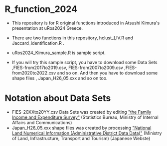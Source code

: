 # R_function_2024

- This repository is for R original functions introduced in Atsushi Kimura's presentation at uRos2024 Greece.
- There are two functions in this repository, hclust_LIV.R and Jaccard_identification.R .

- uRos2024_Kimura_sample.R is sample script.
- If you will try this sample script, you have to download some Data Sets ,FIES-from2017to2019.csv, FIES-from2007to2009.csv ,FIES-from2020to2022.csv and so on. And then you have to download some shape files , Japan_H26_05.xxx and so on too. 

# Notation about Data Sets
* FIES-20XXto20YY.csv Data Sets  was created by editing ["the Family Income and Expenditure Survey"](https://www.stat.go.jp/english/data/kakei/index.html) (Statistics Bureau, Ministry of Internal Affairs and Communications)
* Japan_H26_05.xxx shape files  was created by processing ["National Land Numerical Information (Administrative District Data Data)"](https://nlftp.mlit.go.jp/ksj/gml/datalist/KsjTmplt-N03-2024.html) (Ministry of Land, Infrastructure, Transport and Tourism)  (Japanese Webste)
